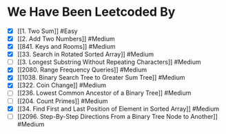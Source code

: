# We Have Been Leetcoded By

- [x] [[1. Two Sum]] #Easy  
- [x] [[2. Add Two Numbers]] #Medium 
- [x] [[841. Keys and Rooms]] #Medium 
- [x] [[33. Search in Rotated Sorted Array]] #Medium 
- [ ] [[3. Longest Substring Without Repeating Characters]] #Medium 
- [x] [[2080. Range Frequency Queries]] #Medium 
- [x] [[1038. Binary Search Tree to Greater Sum Tree]] #Medium 
- [x] [[322. Coin Change]] #Medium 
- [ ] [[236. Lowest Common Ancestor of a Binary Tree]]  #Medium 
- [ ] [[204. Count Primes]]  #Medium 
- [x] [[34. Find First and Last Position of Element in Sorted Array]]  #Medium 
- [ ] [[2096. Step-By-Step Directions From a Binary Tree Node to Another]]  #Medium 
